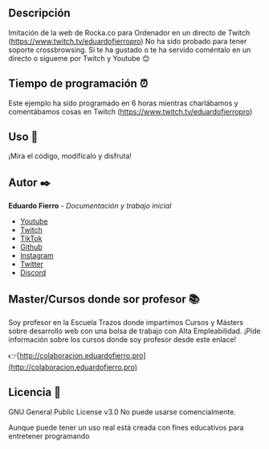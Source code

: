## Descripción
Imitación de la web de Rocka.co para Ordenador en un directo de Twitch (https://www.twitch.tv/eduardofierropro)
No ha sido probado para tener soporte crossbrowsing.
Si te ha gustado o te ha servido coméntalo en un directo o sígueme por Twitch y Youtube 😊

## Tiempo de programación ⏰
Este ejemplo ha sido programado en 6 horas mientras charlábamos y comentábamos cosas en Twitch (https://www.twitch.tv/eduardofierropro)

## Uso 🚀
¡Mira el código, modifícalo y disfruta!

## Autor ✒️
**Eduardo Fierro** - *Documentación y trabajo inicial*
* [Youtube](https://youtube.com/EduardoFierroPro?sub_confirmation=1)
* [Twitch](https://twitch.tv/eduardofierropro)
* [TikTok](https://www.tiktok.com/@eduardofierro.pro?)
* [Github](https://github.com/eduardofierropro)
* [Instagram](https://instagram.com/eduardofierro.pro)
* [Twitter](https://twitter.com/edfierropro)
* [Discord](https://discord.gg/t4Txush)

## Master/Cursos donde sor profesor 📚
Soy profesor en la Escuela Trazos donde impartimos Cursos y Másters sobre desarrollo web con una bolsa de trabajo con Alta Empleabilidad. ¡Píde información sobre los cursos donde soy profesor desde este enlace!

👉[http://colaboracion.eduardofierro.pro](http://colaboracion.eduardofierro.pro)

## Licencia 📄
GNU General Public License v3.0
No puede usarse comencialmente.

Aunque puede tener un uso real está creada con fines educativos para entretener programando 
